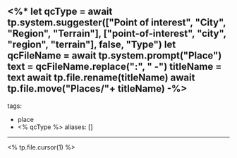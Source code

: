 <%* 
let qcType = await tp.system.suggester(["Point of interest", "City", "Region", "Terrain"], ["point-of-interest", "city", "region", "terrain"], false, "Type")
let qcFileName = await tp.system.prompt("Place")
text = qcFileName.replace(":", " -")
titleName = text
await tp.file.rename(titleName) 
await tp.file.move("Places/"+ titleName)
-%>
---
tags:
- place
- <% qcType %>
aliases: []
---

<% tp.file.cursor(1) %>